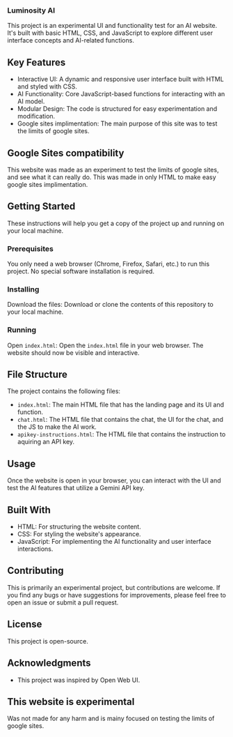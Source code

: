 ### Luminosity AI

This project is an experimental UI and functionality test for an AI website.  It's built with basic HTML, CSS, and JavaScript to explore different user interface concepts and AI-related functions.

## Key Features

*   Interactive UI:  A dynamic and responsive user interface built with HTML and styled with CSS.
*   AI Functionality: Core JavaScript-based functions for interacting with an AI model.
*   Modular Design: The code is structured for easy experimentation and modification.
*   Google sites implimentation: The main purpose of this site was to test the limits of google sites.

## Google Sites compatibility

This website was made as an experiment to test the limits of google sites, and see what it can really do. This was made in only HTML to make easy google sites implimentation.

## Getting Started

These instructions will help you get a copy of the project up and running on your local machine.

### Prerequisites

You only need a web browser (Chrome, Firefox, Safari, etc.) to run this project. No special software installation is required.

### Installing

Download the files: Download or clone the contents of this repository to your local machine.

### Running

Open `index.html`: Open the `index.html` file in your web browser.  The website should now be visible and interactive.

## File Structure

The project contains the following files:

*   `index.html`: The main HTML file that has the landing page and its UI and function.
*   `chat.html`:  The HTML file that contains the chat, the UI for the chat, and the JS to make the AI work.
*   `apikey-instructions.html`: The HTML file that contains the instruction to aquiring an API key.

## Usage

Once the website is open in your browser, you can interact with the UI and test the AI features that utilize a Gemini API key.

## Built With

*   HTML:  For structuring the website content.
*   CSS:  For styling the website's appearance.
*   JavaScript: For implementing the AI functionality and user interface interactions.

## Contributing

This is primarily an experimental project, but contributions are welcome. If you find any bugs or have suggestions for improvements, please feel free to open an issue or submit a pull request.

## License

This project is open-source.

## Acknowledgments

*   This project was inspired by Open Web UI.

## This website is experimental

Was not made for any harm and is mainy focused on testing the limits of google sites.
